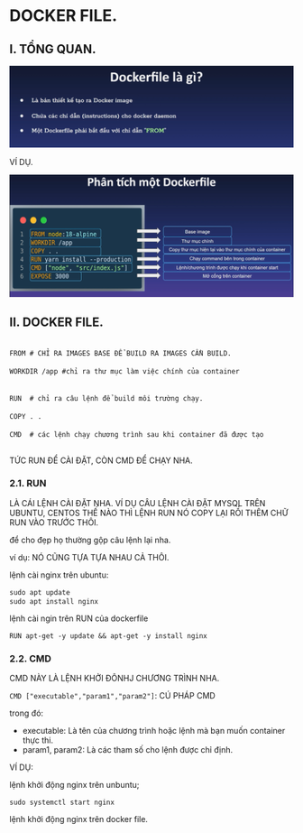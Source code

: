 # DOCKER FILE.


## I. TỔNG QUAN.

![hinh ](../images/5_docker_file.png)

VÍ DỤ.

![hinh ](../images/6_docker_file.png)

## II. DOCKER FILE.

```

FROM # CHỈ RA IMAGES BASE ĐỂ BUILD RA IMAGES CẦN BUILD.

WORKDIR /app #chỉ ra thư mục làm việc chính của container


RUN  # chỉ ra câu lệnh để build môi trường chạy.

COPY . .

CMD  # các lệnh chạy chương trình sau khi container đã được tạo


```
TỨC RUN ĐỂ CÀI ĐẶT, CÒN CMD ĐỂ CHẠY NHA.

### 2.1. RUN


LÀ CÁI LỆNH CÀI ĐẶT NHA. VÍ DỤ CÂU LỆNH CÀI ĐẶT MYSQL TRÊN UBUNTU, CENTOS THẾ NÀO THÌ LỆNH RUN NÓ COPY LẠI RỒI THÊM CHỮ RUN VÀO TRƯỚC THÔI.

để cho đẹp họ thường gộp câu lệnh lại nha.

ví dụ: NÓ CŨNG TỰA TỰA NHAU CẢ THÔI.

lệnh cài nginx trên ubuntu:

```
sudo apt update
sudo apt install nginx

```

lệnh cài ngin trên RUN của dockerfile


```
RUN apt-get -y update && apt-get -y install nginx

```

### 2.2. CMD

CMD NÀY LÀ LỆNH KHỞI ĐÔNHJ CHƯƠNG TRÌNH NHA. 


`CMD ["executable","param1","param2"]`: CÚ PHÁP CMD


trong đó:

- executable: Là tên của chương trình hoặc lệnh mà bạn muốn container thực thi.
- param1, param2: Là các tham số cho lệnh được chỉ định.


VÍ DỤ: 

lệnh khởi động nginx trên unbuntu;

```
sudo systemctl start nginx

```

lệnh khởi động nginx trên docker file.














